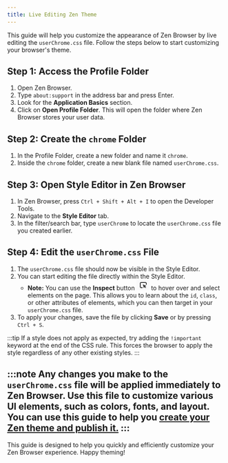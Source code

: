 ```yaml
---
title: Live Editing Zen Theme
---
```


This guide will help you customize the appearance of Zen Browser by live editing the `userChrome.css` file. Follow the steps below to start customizing your browser's theme.

## Step 1: Access the Profile Folder

1. Open Zen Browser.
2. Type `about:support` in the address bar and press Enter.
3. Look for the **Application Basics** section.
4. Click on **Open Profile Folder**. This will open the folder where Zen Browser stores your user data.

## Step 2: Create the `chrome` Folder

1. In the Profile Folder, create a new folder and name it `chrome`.
2. Inside the `chrome` folder, create a new blank file named `userChrome.css`.

## Step 3: Open Style Editor in Zen Browser

1. In Zen Browser, press `Ctrl + Shift + Alt + I` to open the Developer Tools.
2. Navigate to the **Style Editor** tab.
3. In the filter/search bar, type `userChrome` to locate the `userChrome.css` file you created earlier.

## Step 4: Edit the `userChrome.css` File

1. The `userChrome.css` file should now be visible in the Style Editor.
2. You can start editing the file directly within the Style Editor.
	 - **Note:** You can use the **Inspect** button  ![open-dmg](../../../assets/live-editing/inspect.png)
	  to hover over and select elements on the page. This allows you to learn about the `id`, `class`, or other attributes of elements, which you can then target in your `userChrome.css` file.
1. To apply your changes, save the file by clicking **Save** or by pressing `Ctrl + S`.

:::tip
If a style does not apply as expected, try adding the `!important` keyword at the end of the CSS rule. This forces the browser to apply the style regardless of any other existing styles.
:::

:::note
Any changes you make to the `userChrome.css` file will be applied immediately to Zen Browser.
Use this file to customize various UI elements, such as colors, fonts, and layout.
You can use this guide to help you [create your Zen theme and publish it.](/theme-store/themes-marketplace-submission-guidelines/)
:::
---

This guide is designed to help you quickly and efficiently customize your Zen Browser experience. Happy theming!